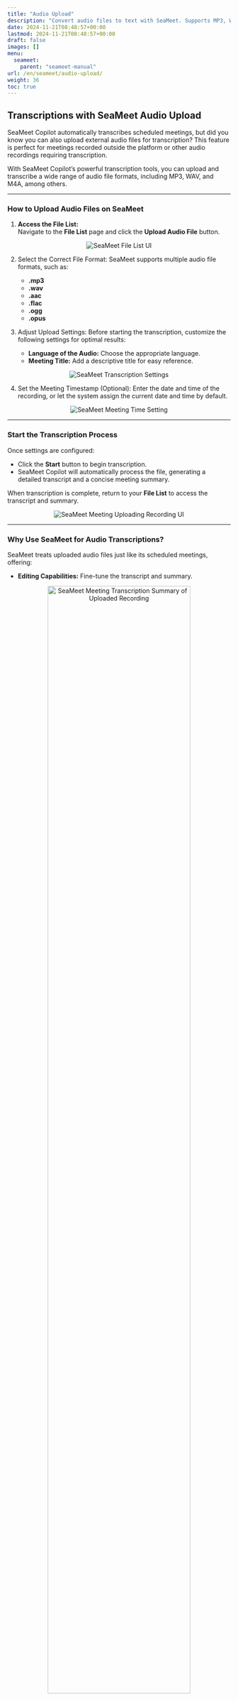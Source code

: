```yaml
---
title: "Audio Upload"
description: "Convert audio files to text with SeaMeet. Supports MP3, WAV, M4A formats with multi-language and speaker recognition."
date: 2024-11-21T08:48:57+00:00
lastmod: 2024-11-21T08:48:57+00:00
draft: false
images: []
menu:
  seameet:
    parent: "seameet-manual"
url: /en/seameet/audio-upload/   
weight: 36
toc: true
---
```


## Transcriptions with SeaMeet Audio Upload

SeaMeet Copilot automatically transcribes scheduled meetings, but did you know you can also upload external audio files for transcription? This feature is perfect for meetings recorded outside the platform or other audio recordings requiring transcription.

With SeaMeet Copilot’s powerful transcription tools, you can upload and transcribe a wide range of audio file formats, including MP3, WAV, and M4A, among others.

---

### How to Upload Audio Files on SeaMeet

1. **Access the File List:**  
   Navigate to the **File List** page and click the **Upload Audio File** button.

<center>

<img src="/images/seameet-en/seameet-audio-upload/file-list-ui.png" alt="SeaMeet File List UI"/>

</center>

2. Select the Correct File Format:
   SeaMeet supports multiple audio file formats, such as:
    - **.mp3**
    - **.wav**
    - **.aac**
    - **.flac**
    - **.ogg**
    - **.opus**

3. Adjust Upload Settings:
   Before starting the transcription, customize the following settings for optimal results:
    - **Language of the Audio:** Choose the appropriate language.
    - **Meeting Title:** Add a descriptive title for easy reference.

<center>

<img src="/images/seameet-en/seameet-audio-upload/transcription-setting.png" alt="SeaMeet Transcription Settings"/>

</center>

4. Set the Meeting Timestamp (Optional):
   Enter the date and time of the recording, or let the system assign the current date and time by default.

<center>

<img src="/images/seameet-en/seameet-audio-upload/time-setting.png" alt="SeaMeet Meeting Time Setting"/>

</center>

---

### Start the Transcription Process

Once settings are configured:

- Click the **Start** button to begin transcription.
- SeaMeet Copilot will automatically process the file, generating a detailed transcript and a concise meeting summary.

When transcription is complete, return to your **File List** to access the transcript and summary.

<center>

<img src="/images/seameet-en/seameet-audio-upload/loaded-meeting.png" alt="SeaMeet Meeting Uploading Recording UI"/>

</center>


---

### Why Use SeaMeet for Audio Transcriptions?

SeaMeet treats uploaded audio files just like its scheduled meetings, offering:

- **Editing Capabilities:** Fine-tune the transcript and summary.

<center>

<img width="80%" src="/images/seameet-en/seameet-audio-upload/summary.png" alt="SeaMeet Meeting Transcription Summary of Uploaded Recording"/>

</center>


- **Action Items and Discussed Topics:** Add and track key takeaways and topic discussion.

<center>

<img width="80%" src="/images/seameet-en/seameet-audio-upload/discussed-topic.png" alt="SeaMeet Meeting Transcription Discussed Topic of Uploaded Recording"/>

</center>

- **Collaboration Tools:** Share files with your team or integrate with Google Docs for streamlined workflows.

This feature is ideal for transcribing external recordings or unscheduled meetings, ensuring no conversation goes undocumented.


## **Speaker ID**

Speaker ID is a feature that helps the users of SeaMeet to further optimize their transcription experience. 

When a meeting has multiple speakers, it can be difficult to differentiate between them in the transcription. For documentation and meeting efficiency it is important to know who said what. 

This is done through a process called audio diarization. By providing the number of speakers in the audio file, SeaMeet can accurately diarize the audio into the said number.

Yet, unless the meetings are synchronized, the process of diarization can only give us the number of speakers that are identified. SeaMeet will only differentiate them using the generic naming like speaker 1 and speaker 2.

After identifying the speakers, the user can then label the speaker with the correct name. This will help the user to identify the speaker in the transcription by choosing the ***Change Speaker** after clicking on the name.

<center>

<img width="80%" src="/images/seameet-en/seameet-audio-upload/change-speaker.png" alt="Change Speaker UI"/>

</center>

Choose a name from your contact.

<center>

<img width="80%" src="/images/seameet-en/seameet-audio-upload/choose-speaker.png" alt="Choose Speaker Step"/>

</center>

Users can change the speaker name throughout the whole conversation or just the chosen line. 


<center>

<img width="80%" src="/images/seameet-en/seameet-audio-upload/change-name-confirmation.png" alt="Change Name Confirmation"/>

</center>

By enabling the Speaker ID feature, users can leverage Seasalt.ai's expertise in audio diarization to differentiate speakers in an audio file for even more accurate transcription results.



> Note: Speaker ID is the best for 2-6 people, the more people you add, the performance degrades.

---

## Boost Productivity with SeaMeet Copilot

SeaMeet’s audio upload feature transforms any recording into actionable insights, enhancing collaboration and productivity. Start uploading your audio files today and experience seamless transcription with SeaMeet!  